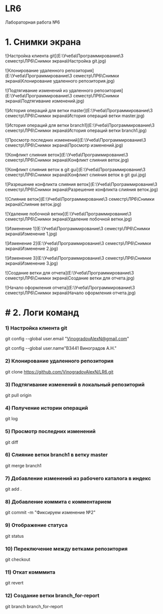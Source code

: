# LR6
Лабораторная работа №6

# 1. Снимки экрана



![Настройка клиента git](E:\Учеба\Программирование\3 семестр\ЛР6\Снимки экрана\Настройка git.jpg)

![Клонирование удаленного репозитория](E:\Учеба\Программирование\3 семестр\ЛР6\Снимки экрана\Клонирование удаленного репозитория.jpg)

![Подтягивание изменений из удаленного репозитория](E:\Учеба\Программирование\3 семестр\ЛР6\Снимки экрана\Подтягивание изменений.jpg)

![История операций для ветки master](E:\Учеба\Программирование\3 семестр\ЛР6\Снимки экрана\История операций ветки master.jpg)

![История операций для ветки branch1](E:\Учеба\Программирование\3 семестр\ЛР6\Снимки экрана\История операций ветки branch1.jpg)

![Просмотр последних изменений](E:\Учеба\Программирование\3 семестр\ЛР6\Снимки экрана\Просмотр изменений.jpg)

![Конфликт слияния веток](E:\Учеба\Программирование\3 семестр\ЛР6\Снимки экрана\Конфликт слияния веток.jpg)

![Конфликт слияния веток в git gui](E:\Учеба\Программирование\3 семестр\ЛР6\Снимки экрана\Конфликт слияния веток в git gui.jpg)

![Разрешение конфликта слияния веток](E:\Учеба\Программирование\3 семестр\ЛР6\Снимки экрана\Разрешение конфликта слияния веток.jpg)

![Слияние веток](E:\Учеба\Программирование\3 семестр\ЛР6\Снимки экрана\Слияние веток.jpg)

![Удаление побочной ветки](E:\Учеба\Программирование\3 семестр\ЛР6\Снимки экрана\Удаление побочной ветки.jpg)

![Изменение 1](E:\Учеба\Программирование\3 семестр\ЛР6\Снимки экрана\Изменение 1.jpg)

![Изменение 2](E:\Учеба\Программирование\3 семестр\ЛР6\Снимки экрана\Изменение 2.jpg)

![Изменение 3](E:\Учеба\Программирование\3 семестр\ЛР6\Снимки экрана\Изменение 3.jpg)

![Создание ветки для отчета](E:\Учеба\Программирование\3 семестр\ЛР6\Снимки экрана\Создание ветки для отчета.jpg)

![Начало оформления отчета](E:\Учеба\Программирование\3 семестр\ЛР6\Снимки экрана\Начало оформления отчета.jpg)

# # 2. Логи команд

### 1) Настройка клиента git

git config --global user.email "VinogradovAlexN@gmail.com"

git config --global user.name"В3441 Виноградов А.Н."

### 2) Клонирование удаленного репозитория

git clone https://github.com/VinogradovAlexN/LR6.git

### 3) Подтягивание изменений в локальный репозиторий

git pull origin

### 4) Получение истории операций

git log

### 5) Просмотр последних изменений

git diff

### 6) Слияние ветки branch1 в ветку master

git merge branch1

### 7) Добавление изменений из рабочего каталога в индекс

git add .

### 8) Добавление коммита с комментарием

git commit -m "Фиксируем изменение №2"

### 9) Отображение статуса

git status

### 10) Переключение между ветками репозитория

git checkout

### 11) Откат комммита

git revert 

### 12) Создание ветки branch_for-report

git branch branch_for-report
